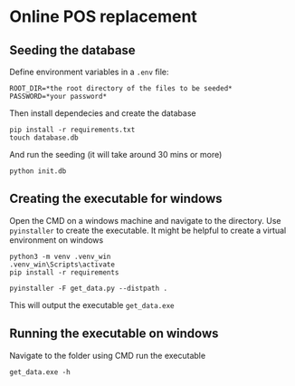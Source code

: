 # Online POS replacement

## Seeding the database
Define environment variables in a `.env` file:
```
ROOT_DIR=*the root directory of the files to be seeded*
PASSWORD=*your password*
```
Then install dependecies and create the database
```
pip install -r requirements.txt
touch database.db
```
And run the seeding (it will take around 30 mins or more)
```
python init.db
```

## Creating the executable for windows
Open the CMD on a windows machine and navigate to the directory. Use `pyinstaller` to create the executable. It might be helpful to create a virtual environment on windows
```
python3 -m venv .venv_win
.venv_win\Scripts\activate
pip install -r requirements
```
```
pyinstaller -F get_data.py --distpath .
```
This will output the executable `get_data.exe`
## Running the executable on windows
Navigate to the folder using CMD run the executable
```
get_data.exe -h
```